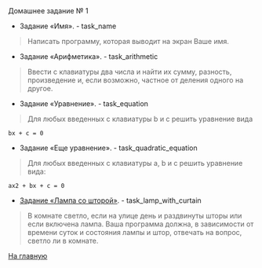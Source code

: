 ##
Домашнее задание № 1

- Задание «Имя».  \- task_name
> Написать программу, которая выводит на экран Ваше имя.

- Задание «Арифметика». \- task_arithmetic
> Ввести с клавиатуры два числа и найти их сумму, разность, произведение и, если возможно, частное от деления одного на другое.


- Задание «Уравнение». \- task_equation
>  Для любых введенных с клавиатуры b и c решить уравнение вида

    bx + c = 0

- Задание «Еще уравнение». \- task_quadratic_equation
> Для любых введенных с клавиатуры a, b и c решить уравнение вида:

    ax2 + bx + c = 0

- [Задание «Лампа со шторой»](task_lamp_with_curtain). \- task_lamp_with_curtain
> В комнате светло, если на улице день и раздвинуты шторы или если включена лампа. Ваша программа должна, в зависимости от времени суток и состояния лампы и штор, отвечать на вопрос, светло ли в комнате.

[На главную](https://github.com/Vedji/Procedural_Programming_HomeWork)
